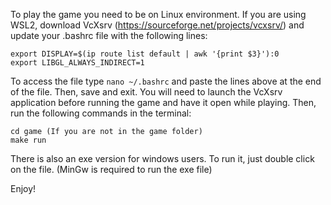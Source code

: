 To play the game you need to be on Linux environment.
If you are using WSL2, download VcXsrv (https://sourceforge.net/projects/vcxsrv/) and update your .bashrc file with the following lines:
```
export DISPLAY=$(ip route list default | awk '{print $3}'):0
export LIBGL_ALWAYS_INDIRECT=1
```
To access the file type ``nano ~/.bashrc`` and paste the lines above at the end of the file. Then, save and exit.
You will need to launch the VcXsrv application before running the game and have it open while playing.
Then, run the following commands in the terminal:

```
cd game (If you are not in the game folder)
make run
```

There is also an exe version for windows users. To run it, just double click on the file.
(MinGw is required to run the exe file)

Enjoy!